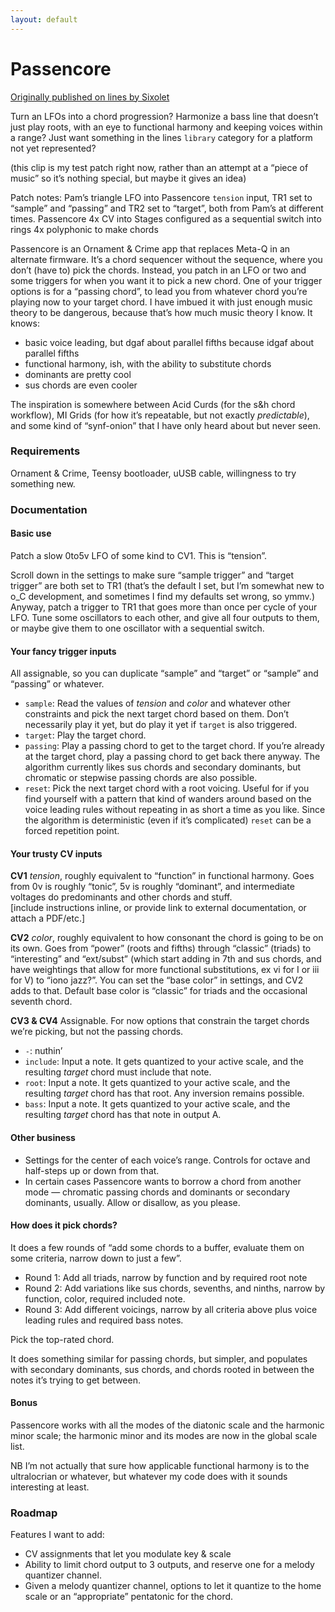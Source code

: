 ```yaml
---
layout: default
---
```

# Passencore

[Originally published on lines by Sixolet](https://llllllll.co/t/passencore-chord-ornament-music-theory-crime/45925)

Turn an LFOs into a chord progression? Harmonize a bass line that doesn’t just play roots, with an eye to functional harmony and keeping voices within a range? Just want something in the lines `library` category for a platform not yet represented?

(this clip is my test patch right now, rather than an attempt at a “piece of music” so it’s nothing special, but maybe it gives an idea)

Patch notes: Pam’s triangle LFO into Passencore `tension` input, TR1 set to “sample” and “passing” and TR2 set to “target”, both from Pam’s at different times. Passencore 4x CV into Stages configured as a sequential switch into rings 4x polyphonic to make chords

Passencore is an Ornament & Crime app that replaces Meta-Q in an alternate firmware. It’s a chord sequencer without the sequence, where you don’t (have to) pick the chords. Instead, you patch in an LFO or two and some triggers for when you want it to pick a new chord. One of your trigger options is for a “passing chord”, to lead you from whatever chord you’re playing now to your target chord. I have imbued it with just enough music theory to be dangerous, because that’s how much music theory I know. It knows:

- basic voice leading, but dgaf about parallel fifths because idgaf about parallel fifths
- functional harmony, ish, with the ability to substitute chords
- dominants are pretty cool
- sus chords are even cooler

The inspiration is somewhere between Acid Curds (for the s&h chord workflow), MI Grids (for how it’s repeatable, but not exactly _predictable_), and some kind of “synf-onion” that I have only heard about but never seen.

### [](https://llllllll.co/t/passencore-chord-ornament-music-theory-crime/45925#requirements-2)Requirements

Ornament & Crime, Teensy bootloader, uUSB cable, willingness to try something new.

### [](https://llllllll.co/t/passencore-chord-ornament-music-theory-crime/45925#documentation-3)Documentation

#### [](https://llllllll.co/t/passencore-chord-ornament-music-theory-crime/45925#basic-use-5)Basic use

Patch a slow 0to5v LFO of some kind to CV1. This is “tension”.

Scroll down in the settings to make sure “sample trigger” and “target trigger” are both set to TR1 (that’s the default I set, but I’m somewhat new to o_C development, and sometimes I find my defaults set wrong, so ymmv.) Anyway, patch a trigger to TR1 that goes more than once per cycle of your LFO. Tune some oscillators to each other, and give all four outputs to them, or maybe give them to one oscillator with a sequential switch.

#### [](https://llllllll.co/t/passencore-chord-ornament-music-theory-crime/45925#your-fancy-trigger-inputs-6)Your fancy trigger inputs

All assignable, so you can duplicate “sample” and “target” or “sample” and “passing” or whatever.

- `sample`: Read the values of _tension_ and _color_ and whatever other constraints and pick the next target chord based on them. Don’t necessarily play it yet, but do play it yet if `target` is also triggered.
- `target`: Play the target chord.
- `passing`: Play a passing chord to get to the target chord. If you’re already at the target chord, play a passing chord to get back there anyway. The algorithm currently likes sus chords and secondary dominants, but chromatic or stepwise passing chords are also possible.
- `reset`: Pick the next target chord with a root voicing. Useful for if you find yourself with a pattern that kind of wanders around based on the voice leading rules without repeating in as short a time as you like. Since the algorithm is deterministic (even if it’s complicated) `reset` can be a forced repetition point.

#### [](https://llllllll.co/t/passencore-chord-ornament-music-theory-crime/45925#your-trusty-cv-inputs-7)Your trusty CV inputs

**CV1** _tension_, roughly equivalent to “function” in functional harmony. Goes from 0v is roughly “tonic”, 5v is roughly “dominant”, and intermediate voltages do predominants and other chords and stuff.  
[include instructions inline, or provide link to external documentation, or attach a PDF/etc.]

**CV2** _color_, roughly equivalent to how consonant the chord is going to be on its own. Goes from “power” (roots and fifths) through “classic” (triads) to “interesting” and “ext/subst” (which start adding in 7th and sus chords, and have weightings that allow for more functional substitutions, ex vi for I or iii for V) to “iono jazz?”. You can set the “base color” in settings, and CV2 adds to that. Default base color is “classic” for triads and the occasional seventh chord.

**CV3 & CV4** Assignable. For now options that constrain the target chords we’re picking, but not the passing chords.

- `-`: nuthin’
- `include`: Input a note. It gets quantized to your active scale, and the resulting _target_ chord must include that note.
- `root`: Input a note. It gets quantized to your active scale, and the resulting _target_ chord has that root. Any inversion remains possible.
- `bass`: Input a note. It gets quantized to your active scale, and the resulting _target_ chord has that note in output A.

#### [](https://llllllll.co/t/passencore-chord-ornament-music-theory-crime/45925#other-business-8)Other business

- Settings for the center of each voice’s range. Controls for octave and half-steps up or down from that.
- In certain cases Passencore wants to borrow a chord from another mode — chromatic passing chords and dominants or secondary dominants, usually. Allow or disallow, as you please.

#### [](https://llllllll.co/t/passencore-chord-ornament-music-theory-crime/45925#how-does-it-pick-chords-9)How does it pick chords?

It does a few rounds of “add some chords to a buffer, evaluate them on some criteria, narrow down to just a few”.

- Round 1: Add all triads, narrow by function and by required root note
- Round 2: Add variations like sus chords, sevenths, and ninths, narrow by function, color, required included note.
- Round 3: Add different voicings, narrow by all criteria above plus voice leading rules and required bass notes.

Pick the top-rated chord.

It does something similar for passing chords, but simpler, and populates with secondary dominants, sus chords, and chords rooted in between the notes it’s trying to get between.

#### [](https://llllllll.co/t/passencore-chord-ornament-music-theory-crime/45925#bonus-10)Bonus

Passencore works with all the modes of the diatonic scale and the harmonic minor scale; the harmonic minor and its modes are now in the global scale list.

NB I’m not actually that sure how applicable functional harmony is to the ultralocrian or whatever, but whatever my code does with it sounds interesting at least.

### [](https://llllllll.co/t/passencore-chord-ornament-music-theory-crime/45925#roadmap-11)Roadmap

Features I want to add:

- CV assignments that let you modulate key & scale
- Ability to limit chord output to 3 outputs, and reserve one for a melody quantizer channel.
- Given a melody quantizer channel, options to let it quantize to the home scale or an “appropriate” pentatonic for the chord.
